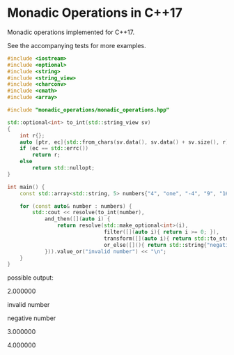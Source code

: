 # Monadic Operations in C++17

Monadic operations implemented for C++17. 

See the accompanying tests for more examples.

```cpp
#include <iostream>
#include <optional>
#include <string>
#include <string_view>
#include <charconv>
#include <cmath>
#include <array>

#include "monadic_operations/monadic_operations.hpp"

std::optional<int> to_int(std::string_view sv)
{
    int r{};
    auto [ptr, ec]{std::from_chars(sv.data(), sv.data() + sv.size(), r)};
    if (ec == std::errc())
        return r;
    else
        return std::nullopt;
}

int main() {
    const std::array<std::string, 5> numbers{"4", "one", "-4", "9", "16"};

    for (const auto& number : numbers) {
        std::cout << resolve(to_int(number),
            and_then([](auto i) {
                return resolve(std::make_optional<int>(i),
                               filter([](auto i){ return i >= 0; }),
                               transform([](auto i){ return std::to_string(std::sqrt(i)); }),
                               or_else([](){ return std::string{"negative number"}; }));
            })).value_or("invalid number") << "\n";
    }
}
```
possible output:

2.000000

invalid number

negative number

3.000000

4.000000
